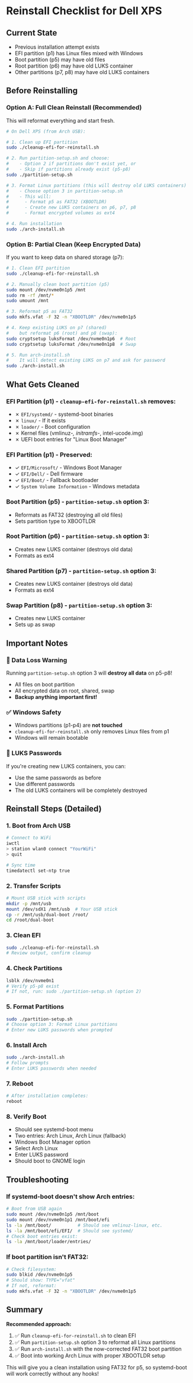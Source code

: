 # Reinstall Checklist for Dell XPS

## Current State
- Previous installation attempt exists
- EFI partition (p1) has Linux files mixed with Windows
- Boot partition (p5) may have old files
- Root partition (p6) may have old LUKS container
- Other partitions (p7, p8) may have old LUKS containers

## Before Reinstalling

### Option A: Full Clean Reinstall (Recommended)
This will reformat everything and start fresh.

```bash
# On Dell XPS (from Arch USB):

# 1. Clean up EFI partition
sudo ./cleanup-efi-for-reinstall.sh

# 2. Run partition-setup.sh and choose:
#    - Option 2 if partitions don't exist yet, or
#    - Skip if partitions already exist (p5-p8)
sudo ./partition-setup.sh

# 3. Format Linux partitions (this will destroy old LUKS containers)
#    - Choose option 3 in partition-setup.sh
#    - This will:
#      - Format p5 as FAT32 (XBOOTLDR)
#      - Create new LUKS containers on p6, p7, p8
#      - Format encrypted volumes as ext4

# 4. Run installation
sudo ./arch-install.sh
```

### Option B: Partial Clean (Keep Encrypted Data)
If you want to keep data on shared storage (p7):

```bash
# 1. Clean EFI partition
sudo ./cleanup-efi-for-reinstall.sh

# 2. Manually clean boot partition (p5)
sudo mount /dev/nvme0n1p5 /mnt
sudo rm -rf /mnt/*
sudo umount /mnt

# 3. Reformat p5 as FAT32
sudo mkfs.vfat -F 32 -n "XBOOTLDR" /dev/nvme0n1p5

# 4. Keep existing LUKS on p7 (shared)
#    but reformat p6 (root) and p8 (swap):
sudo cryptsetup luksFormat /dev/nvme0n1p6  # Root
sudo cryptsetup luksFormat /dev/nvme0n1p8  # Swap

# 5. Run arch-install.sh
#    It will detect existing LUKS on p7 and ask for password
sudo ./arch-install.sh
```

## What Gets Cleaned

### EFI Partition (p1) - `cleanup-efi-for-reinstall.sh` removes:
- ✗ `EFI/systemd/` - systemd-boot binaries
- ✗ `linux/` - If it exists
- ✗ `loader/` - Boot configuration
- ✗ Kernel files (vmlinuz-*, initramfs-*, intel-ucode.img)
- ✗ UEFI boot entries for "Linux Boot Manager"

### EFI Partition (p1) - Preserved:
- ✓ `EFI/Microsoft/` - Windows Boot Manager
- ✓ `EFI/Dell/` - Dell firmware
- ✓ `EFI/Boot/` - Fallback bootloader
- ✓ `System Volume Information` - Windows metadata

### Boot Partition (p5) - `partition-setup.sh` option 3:
- Reformats as FAT32 (destroying all old files)
- Sets partition type to XBOOTLDR

### Root Partition (p6) - `partition-setup.sh` option 3:
- Creates new LUKS container (destroys old data)
- Formats as ext4

### Shared Partition (p7) - `partition-setup.sh` option 3:
- Creates new LUKS container (destroys old data)
- Formats as ext4

### Swap Partition (p8) - `partition-setup.sh` option 3:
- Creates new LUKS container
- Sets up as swap

## Important Notes

### 🔴 Data Loss Warning
Running `partition-setup.sh` option 3 will **destroy all data** on p5-p8!
- All files on boot partition
- All encrypted data on root, shared, swap
- **Backup anything important first!**

### ✅ Windows Safety
- Windows partitions (p1-p4) are **not touched**
- `cleanup-efi-for-reinstall.sh` only removes Linux files from p1
- Windows will remain bootable

### 🔑 LUKS Passwords
If you're creating new LUKS containers, you can:
- Use the same passwords as before
- Use different passwords
- The old LUKS containers will be completely destroyed

## Reinstall Steps (Detailed)

### 1. Boot from Arch USB
```bash
# Connect to WiFi
iwctl
> station wlan0 connect "YourWiFi"
> quit

# Sync time
timedatectl set-ntp true
```

### 2. Transfer Scripts
```bash
# Mount USB stick with scripts
mkdir -p /mnt/usb
mount /dev/sdX1 /mnt/usb  # Your USB stick
cp -r /mnt/usb/dual-boot /root/
cd /root/dual-boot
```

### 3. Clean EFI
```bash
sudo ./cleanup-efi-for-reinstall.sh
# Review output, confirm cleanup
```

### 4. Check Partitions
```bash
lsblk /dev/nvme0n1
# Verify p5-p8 exist
# If not, run: sudo ./partition-setup.sh (option 2)
```

### 5. Format Partitions
```bash
sudo ./partition-setup.sh
# Choose option 3: Format Linux partitions
# Enter new LUKS passwords when prompted
```

### 6. Install Arch
```bash
sudo ./arch-install.sh
# Follow prompts
# Enter LUKS passwords when needed
```

### 7. Reboot
```bash
# After installation completes:
reboot
```

### 8. Verify Boot
- Should see systemd-boot menu
- Two entries: Arch Linux, Arch Linux (fallback)
- Windows Boot Manager option
- Select Arch Linux
- Enter LUKS password
- Should boot to GNOME login

## Troubleshooting

### If systemd-boot doesn't show Arch entries:
```bash
# Boot from USB again
sudo mount /dev/nvme0n1p5 /mnt/boot
sudo mount /dev/nvme0n1p1 /mnt/boot/efi
ls -la /mnt/boot/          # Should see vmlinuz-linux, etc.
ls -la /mnt/boot/efi/EFI/  # Should see systemd/
# Check boot entries exist:
ls -la /mnt/boot/loader/entries/
```

### If boot partition isn't FAT32:
```bash
# Check filesystem:
sudo blkid /dev/nvme0n1p5
# Should show: TYPE="vfat"
# If not, reformat:
sudo mkfs.vfat -F 32 -n "XBOOTLDR" /dev/nvme0n1p5
```

## Summary

**Recommended approach:**
1. ✅ Run `cleanup-efi-for-reinstall.sh` to clean EFI
2. ✅ Run `partition-setup.sh` option 3 to reformat all Linux partitions
3. ✅ Run `arch-install.sh` with the now-corrected FAT32 boot partition
4. ✅ Boot into working Arch Linux with proper XBOOTLDR setup

This will give you a clean installation using FAT32 for p5, so systemd-boot will work correctly without any hooks!

